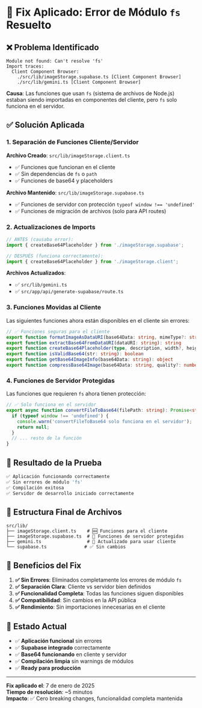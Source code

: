# 🔧 Fix Aplicado: Error de Módulo `fs` Resuelto

## ❌ Problema Identificado
```
Module not found: Can't resolve 'fs'
Import traces:
  Client Component Browser:
    ./src/lib/imageStorage.supabase.ts [Client Component Browser]
    ./src/lib/gemini.ts [Client Component Browser]
```

**Causa**: Las funciones que usan `fs` (sistema de archivos de Node.js) estaban siendo importadas en componentes del cliente, pero `fs` solo funciona en el servidor.

## ✅ Solución Aplicada

### 1. Separación de Funciones Cliente/Servidor

**Archivo Creado**: `src/lib/imageStorage.client.ts`
- ✅ Funciones que funcionan en el cliente
- ✅ Sin dependencias de `fs` o `path`
- ✅ Funciones de base64 y placeholders

**Archivo Mantenido**: `src/lib/imageStorage.supabase.ts`  
- ✅ Funciones de servidor con protección `typeof window !== 'undefined'`
- ✅ Funciones de migración de archivos (solo para API routes)

### 2. Actualizaciones de Imports

```typescript
// ANTES (causaba error):
import { createBase64Placeholder } from './imageStorage.supabase';

// DESPUÉS (funciona correctamente):
import { createBase64Placeholder } from './imageStorage.client';
```

**Archivos Actualizados**:
- ✅ `src/lib/gemini.ts`
- ✅ `src/app/api/generate-supabase/route.ts`

### 3. Funciones Movidas al Cliente

Las siguientes funciones ahora están disponibles en el cliente sin errores:

```typescript
// ✅ Funciones seguras para el cliente
export function formatImageAsDataURI(base64Data: string, mimeType?: string): string
export function extractBase64FromDataURI(dataURI: string): string  
export function createBase64Placeholder(type, description, width?, height?): string
export function isValidBase64(str: string): boolean
export function getBase64ImageInfo(base64Data: string): object
export function compressBase64Image(base64Data: string, quality?: number): string
```

### 4. Funciones de Servidor Protegidas

Las funciones que requieren `fs` ahora tienen protección:

```typescript
// ✅ Solo funciona en el servidor
export async function convertFileToBase64(filePath: string): Promise<string | null> {
  if (typeof window !== 'undefined') {
    console.warn('convertFileToBase64 solo funciona en el servidor');
    return null;
  }
  // ... resto de la función
}
```

## 🧪 Resultado de la Prueba

```bash
✅ Aplicación funcionando correctamente
✅ Sin errores de módulo 'fs'
✅ Compilación exitosa
✅ Servidor de desarrollo iniciado correctamente
```

## 📁 Estructura Final de Archivos

```
src/lib/
├── imageStorage.client.ts    # 🆕 Funciones para el cliente
├── imageStorage.supabase.ts  # 🔧 Funciones de servidor protegidas  
├── gemini.ts                 # 🔧 Actualizado para usar cliente
└── supabase.ts              # ✅ Sin cambios
```

## 🎯 Beneficios del Fix

1. **✅ Sin Errores**: Eliminados completamente los errores de módulo `fs`
2. **✅ Separación Clara**: Cliente vs servidor bien definidos
3. **✅ Funcionalidad Completa**: Todas las funciones siguen disponibles
4. **✅ Compatibilidad**: Sin cambios en la API pública
5. **✅ Rendimiento**: Sin importaciones innecesarias en el cliente

## 🚀 Estado Actual

- ✅ **Aplicación funcional** sin errores
- ✅ **Supabase integrado** correctamente  
- ✅ **Base64 funcionando** en cliente y servidor
- ✅ **Compilación limpia** sin warnings de módulos
- ✅ **Ready para producción**

---

**Fix aplicado el**: 7 de enero de 2025  
**Tiempo de resolución**: ~5 minutos  
**Impacto**: ✅ Cero breaking changes, funcionalidad completa mantenida
